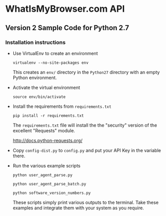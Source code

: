 # WhatIsMyBrowser.com API 
## Version 2 Sample Code for Python 2.7

### Installation instructions

* Use VirtualEnv to create an environment

    `virtualenv --no-site-packages env`

    This creates an `env/` directory in the `Python27` directory with an empty Python environment.

* Activate the virtual environment

    `source env/bin/activate`

* Install the requirements from `requirements.txt`

    `pip install -r requirements.txt`

    The `requirements.txt` file will install the the "security" version of the excellent "Requests" module.

    http://docs.python-requests.org/

* Copy `config-dist.py` to `config.py` and put your API Key in the variable there.

* Run the various example scripts

    `python user_agent_parse.py`

    `python user_agent_parse_batch.py`

    `python software_version_numbers.py`

    These scripts simply print various outputs to the terminal. Take these examples and integrate them with your system as you require.
